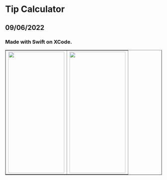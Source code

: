 # Tip Calculator
## 09/06/2022
### Made with Swift on XCode.

<table border = 1 align = center cellpadding = 5 >
    <tr>
      <th align = center ><img src="https://user-images.githubusercontent.com/65494126/188925646-b5050bdc-b9a0-4cb4-b590-4ffaadfd05d2.png" height=389.5652 width=180></img> </th>
      <th align = center><img src="https://user-images.githubusercontent.com/65494126/188925655-a1aee67b-faac-4e7d-9c0c-c6068bdf05da.png" height=389.5652 width=180></img> </th>
    </tr>
</table>
